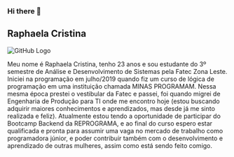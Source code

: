 ### Hi there 👋

## Raphaela Cristina

![GitHub Logo](/images/rapha.jpeg)

Meu nome é Raphaela Cristina, tenho 23 anos e sou estudante do 3º semestre de Análise e Desenvolvimento de Sistemas pela Fatec Zona Leste.
Iniciei na programação em julho/2019 quando fiz um curso de lógica de programação em uma instituição chamada MINAS PROGRAMAM. Nessa mesma época prestei o vestibular da Fatec e passei, foi quando migrei de Engenharia de Produção para TI onde me encontro hoje (estou buscando adquirir maiores conhecimentos e aprendizados, mas desde já me sinto realizada e feliz).
Atualmente estou tendo a oportunidade de participar do Bootcamp Backend da REPROGRAMA, e ao final do curso espero estar qualificada e pronta para assumir uma vaga no mercado de trabalho como programadora júnior, e poder contribuir também com o desenvolvimento e aprendizado de outras mulheres, assim como está sendo feito comigo.

<!--
**RaphaelaCristina/RaphaelaCristina** is a ✨ _special_ ✨ repository because its `README.md` (this file) appears on your GitHub profile.

Here are some ideas to get you started:

- 🔭 I’m currently working on ...
- 🌱 I’m currently learning ...
- 👯 I’m looking to collaborate on ...
- 🤔 I’m looking for help with ...
- 💬 Ask me about ...
- 📫 How to reach me: ...
- 😄 Pronouns: ...
- ⚡ Fun fact: ...
-->
